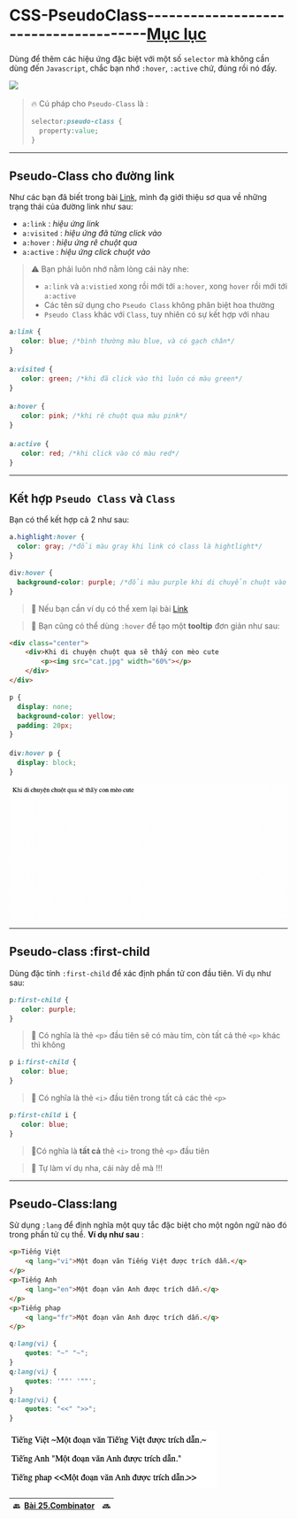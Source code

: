 # CSS-PseudoClass--------------------------------------[Mục lục](https://github.com/Zenfection/CSS)

Dùng để thêm các hiệu ứng đặc biệt với một số `selector` mà không cần dùng đến `Javascript`, chắc bạn nhớ `:hover`, `:active` chứ, đúng rồi nó đấy.

![](https://st.quantrimang.com/photos/image/2019/04/11/Pseudo-class-css-1.gif)

> 🔥 Cú pháp cho `Pseudo-Class` là :
> 
> ```css
> selector:pseudo-class {
>   property:value;
> }
> ```

---

## Pseudo-Class cho đường link

Như các bạn đã biết trong bài [Link](https://github.com/Zenfection/CSS/blob/master/BasicCSS/15.Link.md), mình đạ giới thiệu sơ qua về những trạng thái của đường link như sau:

- `a:link` : *hiệu ứng link*
- `a:visited` : *hiệu ứng đã từng click vào*
- `a:hover` : *hiệu ứng rê chuột qua*
- `a:active` :  *hiệu ứng click chuột vào*

> ⚠️ Bạn phải luôn nhớ nằm lòng cái này nhe:
> 
> - `a:link` và `a:vistied` xong rồi mới tới `a:hover`, xong `hover` rồi mới tới `a:active`
> - Các tên sử dụng cho `Pseudo Class` không phân biệt hoa thường
> - `Pseudo Class` khác với `Class`, tuy nhiên có sự kết hợp với nhau

```css
a:link {
   color: blue; /*bình thường màu blue, và có gạch chân*/
}

a:visited {
   color: green; /*khi đã click vào thì luôn có màu green*/
}

a:hover {
   color: pink; /*khi rê chuột qua màu pink*/
}

a:active {
   color: red; /*khi click vào có màu red*/
}
```

---

## Kết hợp `Pseudo Class` và `Class`

Bạn có thể kết hợp cả 2 như sau:

```css
a.highlight:hover {
  color: gray; /*đổi màu gray khi link có class là hightlight*/
}
```

```css
div:hover {
  background-color: purple; /*đổi màu purple khi di chuyển chuột vào <div>*/
}
```

> 💉 Nếu bạn cần ví dụ có thể xem lại bài [Link](https://github.com/Zenfection/CSS/blob/master/BasicCSS/15.Link.md)

> 💪 Bạn cũng có thể dùng `:hover` để tạo một **tooltip** đơn giản như sau:

```html
<div class="center">
    <div>Khi di chuyện chuột qua sẽ thấy con mèo cute
        <p><img src="cat.jpg" width="60%"></p>
    </div>
</div>
```

```css
p {
  display: none;
  background-color: yellow;
  padding: 20px;
}

div:hover p {
  display: block;
}
```

![2021-01-10 23.37.21.gif](https://raw.githubusercontent.com/Zenfection/Image/master/2021/01/10-23-38-07-2021-01-10%2023.37.21.gif)

---

## Pseudo-class :first-child

Dùng đặc tính `:first-child` để xác định phần tử con đầu tiên. Ví dụ như sau:

```css
p:first-child {
   color: purple;
}
```

> 🤔 Có nghĩa là thẻ `<p>` đầu tiên sẽ có màu tím, còn tất cả thẻ `<p>` khác thì không

```css
p i:first-child {
   color: blue;
}
```

> 🤔 Có nghĩa là thẻ `<i>` đầu tiên trong tất cả các thẻ `<p>`

```css
p:first-child i {
   color: blue;
}
```

> 🤔Có nghĩa là **tất cả** thẻ `<i>` trong thẻ `<p>` đầu tiên

> 🤜 Tự làm ví dụ nha, cái này dễ mà !!!

---

## Pseudo-Class:lang

Sử dụng `:lang` để định nghĩa một quy tắc đặc biệt cho một ngôn ngữ nào đó trong phần tử cụ thể. **Ví dụ như sau** :

```html
<p>Tiếng Việt 
    <q lang="vi">Một đoạn văn Tiếng Việt được trích dẫn.</q>
</p>
<p>Tiếng Anh
    <q lang="en">Một đoạn văn Anh được trích dẫn.</q>
</p>
<p>Tiếng phap
    <q lang="fr">Một đoạn văn Anh được trích dẫn.</q>
</p>
```

```css
q:lang(vi) {
    quotes: "~" "~"; 
}
q:lang(vi) {
    quotes: '""' '""'; 
}
q:lang(vi) {
    quotes: "<<" ">>"; 
}
```

![Ảnh chụp Màn hình 2021-01-10 lúc 23.51.01.png](https://raw.githubusercontent.com/Zenfection/Image/master/2021/01/10-23-51-09-A%CC%89nh%20chu%CC%A3p%20Ma%CC%80n%20hi%CC%80nh%202021-01-10%20lu%CC%81c%2023.51.01.png)

| 🔙  [Bài 25.Combinator](https://github.com/Zenfection/CSS/blob/master/BasicCSS/25.Combinator.md) |  🔜  |
| -------------------------------------------------------------------------------------- | --- |